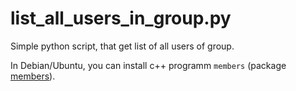 # list_all_users_in_group.py
Simple python script, that get list of all users of group.

In Debian/Ubuntu, you can install c++ programm `members` (package [members](https://tracker.debian.org/pkg/members)).
